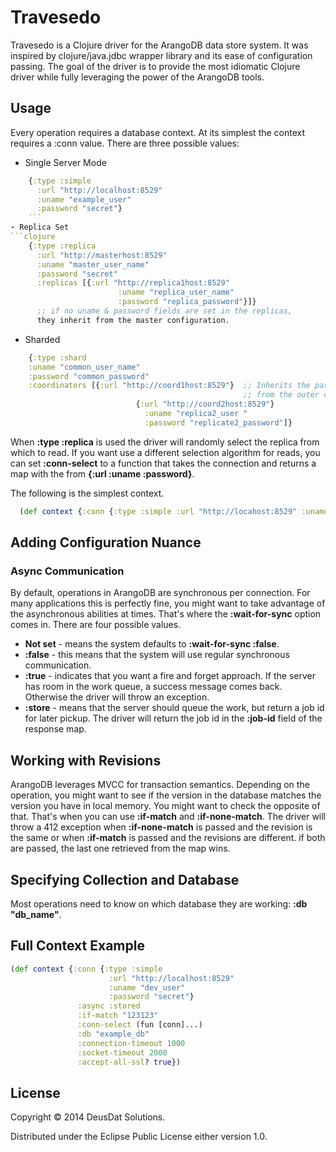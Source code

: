 # Travesedo

Travesedo is a Clojure driver for the ArangoDB data store system. It was inspired by clojure/java.jdbc wrapper library
and its ease of configuration passing. The goal of the driver is to provide the most idiomatic Clojure driver while fully
leveraging the power of the ArangoDB tools.

## Usage

Every operation requires a database context. At its simplest the context requires a :conn value. There are three possible values:
- Single Server Mode
```clojure
    {:type :simple
      :url "http://localhost:8529"
      :uname "example_user"
      :password "secret"}
    ```
- Replica Set
```clojure
    {:type :replica
      :url "http://masterhost:8529"
      :uname "master_user_name"
      :password "secret"
      :replicas [{:url "http://replica1host:8529"
                        :uname "replica_user_name"
                        :password "replica_password"}]}
      ;; if no uname & password fields are set in the replicas,
      they inherit from the master configuration.
   ```
- Sharded
```clojure
    {:type :shard
    :uname "common_user_name"
    :password "common_password"
    :coordinators [{:url "http://coord1host:8529"}  ;; Inherits the password
                                                    ;; from the outer config.
                            {:url "http://coord2host:8529"}
                              :uname "replica2_user "
                              :password "replicate2_password"]}
```
When __:type :replica__ is used the driver will randomly select the replica from which to read. If you want use a different selection algorithm for reads, you can set __:conn-select__ to a function that takes the connection and returns a map with the from __{:url :uname :password}__.

The following is the simplest context.
```clojure
  (def context {:conn {:type :simple :url "http://locahost:8529" :uname "dev_user " :password "secret"}})
```

## Adding Configuration Nuance

### Async Communication
By default, operations in ArangoDB are synchronous per connection. For many applications this is perfectly fine,
you might want to take advantage of the asynchronous abilities at times. That's where the __:wait-for-sync__ option comes in.
There are four possible values.
* __Not set__ - means the system defaults to __:wait-for-sync :false__.
* __:false__ - this means that the system will use regular synchronous communication.
* __:true__ - indicates that you want a fire and forget approach. If the server has room in the work queue, a success message comes back. Otherwise the driver will throw an exception.
* __:store__ - means that the server should queue the work, but return a job id for later pickup.
The driver will return the job id in the __:job-id__ field of the response map.

## Working with Revisions
ArangoDB leverages  MVCC  for transaction semantics. Depending on the operation, you might want to see if the version in the database matches the version you have in local memory. You might want to check the opposite of that. That's when you can use __:if-match__ and __:if-none-match__. The driver will throw a 412 exception when __:if-none-match__ is passed and the revision is the same or when __:if-match__ is passed and the revisions are different. if both are passed, the last one retrieved from the map wins.

## Specifying Collection and Database
Most operations need to know on which database they are working: __:db "db_name"__.

## Full Context Example
```clojure
(def context {:conn {:type :simple
                      :url "http://localhost:8529"
                      :uname "dev_user"
                      :password "secret"}
               :async :stored
               :if-match "123123"
               :conn-select (fun [conn]...)
               :db "example_db"
               :connection-timeout 1000
               :socket-timeout 2000
               :accept-all-ssl? true})
```

## License

Copyright © 2014 DeusDat Solutions.

Distributed under the Eclipse Public License either version 1.0.
